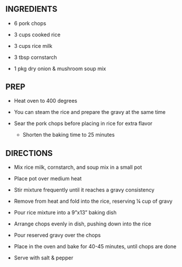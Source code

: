 # 

## INGREDIENTS

- 6 pork chops

- 3 cups cooked rice

- 3 cups rice milk

- 3 tbsp cornstarch

- 1 pkg dry onion & mushroom soup mix

## PREP

- Heat oven to 400 degrees

- You can steam the rice and prepare the gravy at the same time

- Sear the pork chops before placing in rice for extra flavor

  - Shorten the baking time to 25 minutes

## DIRECTIONS

- Mix rice milk, cornstarch, and soup mix in a small pot

- Place pot over medium heat

- Stir mixture frequently until it reaches a gravy consistency

- Remove from heat and fold into the rice, reserving ¼ cup of gravy

- Pour rice mixture into a 9”x13” baking dish

- Arrange chops evenly in dish, pushing down into the rice

- Pour reserved gravy over the chops

- Place in the oven and bake for 40-45 minutes, until chops are done

- Serve with salt & pepper
